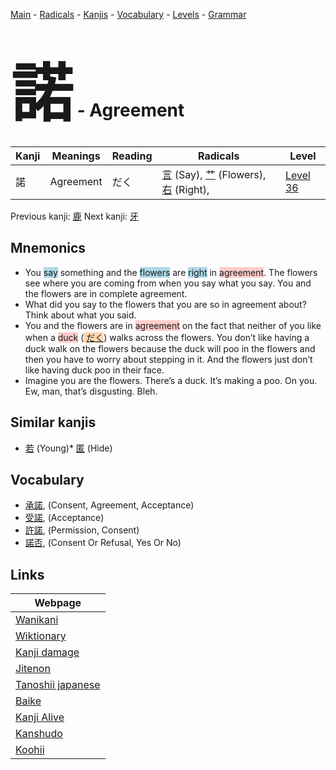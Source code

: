 <style> bigfont {font-size: 100px}</style>
[Main](../index.md) -
[Radicals](../radicals.md) -
[Kanjis](../kanjis.md) -
[Vocabulary](../vocabulary.md) -
[Levels](../levels.md) -
[Grammar](../grammar.md)
# <bigfont> 諾</bigfont> - Agreement 

| Kanji | Meanings | Reading | Radicals | Level |
| --- | --- | --- | --- | --- |
| 諾 | Agreement | だく | [言](../radicals/言.md) (Say), [艹](../radicals/艹.md) (Flowers), [右](../radicals/右.md) (Right),  | [Level 36](../levels/wk_level36.md) |

Previous kanji: [鹿](鹿.md) Next kanji: [牙](牙.md) 

## Mnemonics
 * You <span style="background-color:#ADD8E6"> say</span> something and the <span style="background-color:#ADD8E6"> flowers</span> are <span style="background-color:#ADD8E6"> right</span> in <span style="background-color:#ffcccb"> agreement</span>. The flowers see where you are coming from when you say what you say. You and the flowers are in complete agreement.
* What did you say to the flowers that you are so in agreement about? Think about what you said.
* You and the flowers are in <span style="background-color:#ffcccb"> agreement</span> on the fact that neither of you like when a <span style="background-color:#ffcccb"> duck</span> (<span style="background-color:#fed8b1"> [だく](https://jisho.org/search/だく)</span>) walks across the flowers. You don’t like having a duck walk on the flowers because the duck will poo in the flowers and then you have to worry about stepping in it. And the flowers just don’t like having duck poo in their face.
* Imagine you are the flowers. There’s a duck. It’s making a poo. On you. Ew, man, that’s disgusting. Bleh.


## Similar kanjis
 * [若](若.md) (Young)* [匿](匿.md) (Hide)


## Vocabulary
 * [承諾](../vocabulary/諾.md), (Consent, Agreement, Acceptance)
* [受諾](../vocabulary/諾.md), (Acceptance)
* [許諾](../vocabulary/諾.md), (Permission, Consent)
* [諾否](../vocabulary/諾.md), (Consent Or Refusal, Yes Or No)



## Links 

| Webpage |
| --- |
| [Wanikani          ](https://www.wanikani.com/kanji/諾) |
| [Wiktionary        ](https://en.wiktionary.org/wiki/諾) |
| [Kanji damage      ](http://www.kanjidamage.com/kanji/search?utf8=✓&q=諾) |
| [Jitenon           ](https://jitenon.com/kanji/諾) |
| [Tanoshii japanese ](https://www.tanoshiijapanese.com/dictionary/kanji.cfm?k=諾) |
| [Baike             ](https://baike.baidu.com/item/諾) |
| [Kanji Alive       ](https://app.kanjialive.com/諾) |
| [Kanshudo          ](https://www.kanshudo.com/searchmn?q=諾) |
| [Koohii            ](https://kanji.koohii.com/study/kanji/諾) |
